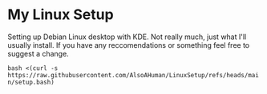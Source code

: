 # My Linux Setup
Setting up Debian Linux desktop with KDE. Not really much, just what I'll usually install. If you have any reccomendations or something feel free to suggest a change. 

```` bash <(curl -s https://raw.githubusercontent.com/AlsoAHuman/LinuxSetup/refs/heads/main/setup.bash) ````
